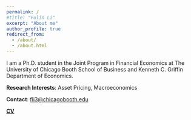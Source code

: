 ```yaml
---
permalink: /
#title: "Fulin Li"
excerpt: "About me"
author_profile: true
redirect_from: 
  - /about/
  - /about.html
---
```


I am a Ph.D. student in the Joint Program in Financial Economics at The University of Chicago Booth School of Business and Kenneth C. Griffin Department of Economics.

**Research Interests**: Asset Pricing, Macroeconomics

**Contact**: fli3@chicagobooth.edu

[**CV**](../files/CV_Fulin_Li.pdf)

<!---**CV**: Coming soon.--->

